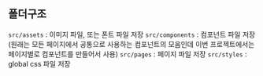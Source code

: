 ## 폴더구조 
`src/assets` : 이미지 파일, 또는 폰트 파일 저장
`src/components` : 컴포넌트 파일 저장(원래는 모든 페이지에서 공통으로 사용하는 컴포넌트의 모음인데 이번 프로젝트에서는 페이지별로 컴포넌트를 만들어서 사용)
`src/pages` : 페이지 파일 저장
`src/styles` : global css 파일 저장